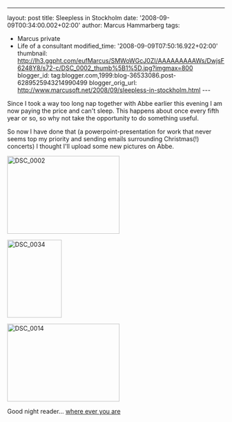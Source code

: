---
layout: post
title: Sleepless in Stockholm
date: '2008-09-09T00:34:00.002+02:00'
author: Marcus Hammarberg
tags:
  - Marcus private
  - Life of a consultant
modified_time: '2008-09-09T07:50:16.922+02:00'
thumbnail: http://lh3.ggpht.com/eufMarcus/SMWoWGcJ0ZI/AAAAAAAAAWs/DwjsF6248Y8/s72-c/DSC_0002_thumb%5B1%5D.jpg?imgmax=800
blogger_id: tag:blogger.com,1999:blog-36533086.post-6289525943214990499
blogger_orig_url: http://www.marcusoft.net/2008/09/sleepless-in-stockholm.html ---

Since I took a way too long nap together with Abbe earlier this evening
I am now paying the price and can't sleep. This happens about once every
fifth year or so, so why not take the opportunity to do something
useful.

So now I have done that (a powerpoint-presentation for work that never
seems top my priority and sending emails surrounding Christmas(!)
concerts) I thought I'll upload some new pictures on Abbe.

[<img
src="http://lh3.ggpht.com/eufMarcus/SMWoWGcJ0ZI/AAAAAAAAAWs/DwjsF6248Y8/DSC_0002_thumb%5B1%5D.jpg?imgmax=800"
style="BORDER-RIGHT: 0px; BORDER-TOP: 0px; BORDER-LEFT: 0px; BORDER-BOTTOM: 0px"
data-border="0" width="260" height="180" alt="DSC_0002" />](http://lh6.ggpht.com/eufMarcus/SMWoVTTvJWI/AAAAAAAAAWo/qE103SWX0t0/s1600-h/DSC_0002%5B3%5D.jpg)

[<img
src="http://lh5.ggpht.com/eufMarcus/SMWobMafYxI/AAAAAAAAAW0/wSDL6Sn7_Tk/DSC_0034_thumb.jpg?imgmax=800"
style="BORDER-RIGHT: 0px; BORDER-TOP: 0px; BORDER-LEFT: 0px; BORDER-BOTTOM: 0px"
data-border="0" width="126" height="180" alt="DSC_0034" />](http://lh6.ggpht.com/eufMarcus/SMWoaV6j-lI/AAAAAAAAAWw/oxttZRNTjgY/s1600-h/DSC_0034%5B2%5D.jpg)

[<img
src="http://lh6.ggpht.com/eufMarcus/SMWohJxwTKI/AAAAAAAAAW8/Vjt8DYlmkAc/DSC_0014_thumb%5B9%5D.jpg?imgmax=800"
style="BORDER-RIGHT: 0px; BORDER-TOP: 0px; BORDER-LEFT: 0px; BORDER-BOTTOM: 0px"
data-border="0" width="260" height="180" alt="DSC_0014" />](http://lh6.ggpht.com/eufMarcus/SMWofhyixzI/AAAAAAAAAW4/GWDq1puIZ2w/s1600-h/DSC_0014%5B11%5D.jpg)

Good night reader... [where ever you
are](http://en.wikipedia.org/wiki/Midnight_Caller#Quotes)
